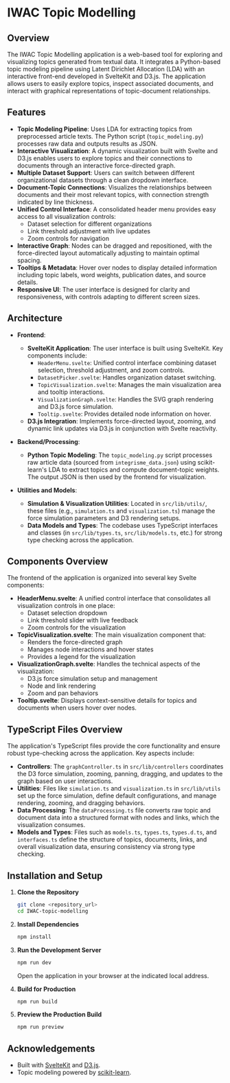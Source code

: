 # IWAC Topic Modelling

## Overview

The IWAC Topic Modelling application is a web-based tool for exploring and visualizing topics generated from textual data. It integrates a Python-based topic modeling pipeline using Latent Dirichlet Allocation (LDA) with an interactive front-end developed in SvelteKit and D3.js. The application allows users to easily explore topics, inspect associated documents, and interact with graphical representations of topic-document relationships.

## Features

- **Topic Modeling Pipeline**: Uses LDA for extracting topics from preprocessed article texts. The Python script (`topic_modeling.py`) processes raw data and outputs results as JSON.
- **Interactive Visualization**: A dynamic visualization built with Svelte and D3.js enables users to explore topics and their connections to documents through an interactive force-directed graph.
- **Multiple Dataset Support**: Users can switch between different organizational datasets through a clean dropdown interface.
- **Document-Topic Connections**: Visualizes the relationships between documents and their most relevant topics, with connection strength indicated by line thickness.
- **Unified Control Interface**: A consolidated header menu provides easy access to all visualization controls:
  - Dataset selection for different organizations
  - Link threshold adjustment with live updates
  - Zoom controls for navigation
- **Interactive Graph**: Nodes can be dragged and repositioned, with the force-directed layout automatically adjusting to maintain optimal spacing.
- **Tooltips & Metadata**: Hover over nodes to display detailed information including topic labels, word weights, publication dates, and source details.
- **Responsive UI**: The user interface is designed for clarity and responsiveness, with controls adapting to different screen sizes.

## Architecture

- **Frontend**:
  - **SvelteKit Application**: The user interface is built using SvelteKit. Key components include:
    - `HeaderMenu.svelte`: Unified control interface combining dataset selection, threshold adjustment, and zoom controls.
    - `DatasetPicker.svelte`: Handles organization dataset switching.
    - `TopicVisualization.svelte`: Manages the main visualization area and tooltip interactions.
    - `VisualizationGraph.svelte`: Handles the SVG graph rendering and D3.js force simulation.
    - `Tooltip.svelte`: Provides detailed node information on hover.
  - **D3.js Integration**: Implements force-directed layout, zooming, and dynamic link updates via D3.js in conjunction with Svelte reactivity.

- **Backend/Processing**:
  - **Python Topic Modeling**: The `topic_modeling.py` script processes raw article data (sourced from `integrisme_data.json`) using scikit-learn's LDA to extract topics and compute document-topic weights. The output JSON is then used by the frontend for visualization.

- **Utilities and Models**:
  - **Simulation & Visualization Utilities**: Located in `src/lib/utils/`, these files (e.g., `simulation.ts` and `visualization.ts`) manage the force simulation parameters and D3 rendering setups.
  - **Data Models and Types**: The codebase uses TypeScript interfaces and classes (in `src/lib/types.ts`, `src/lib/models.ts`, etc.) for strong type checking across the application.

## Components Overview

The frontend of the application is organized into several key Svelte components:

- **HeaderMenu.svelte**: A unified control interface that consolidates all visualization controls in one place:
  - Dataset selection dropdown
  - Link threshold slider with live feedback
  - Zoom controls for the visualization
- **TopicVisualization.svelte**: The main visualization component that:
  - Renders the force-directed graph
  - Manages node interactions and hover states
  - Provides a legend for the visualization
- **VisualizationGraph.svelte**: Handles the technical aspects of the visualization:
  - D3.js force simulation setup and management
  - Node and link rendering
  - Zoom and pan behaviors
- **Tooltip.svelte**: Displays context-sensitive details for topics and documents when users hover over nodes.

## TypeScript Files Overview

The application's TypeScript files provide the core functionality and ensure robust type-checking across the application. Key aspects include:

- **Controllers**: The `graphController.ts` in `src/lib/controllers` coordinates the D3 force simulation, zooming, panning, dragging, and updates to the graph based on user interactions.
- **Utilities**: Files like `simulation.ts` and `visualization.ts` in `src/lib/utils` set up the force simulation, define default configurations, and manage rendering, zooming, and dragging behaviors.
- **Data Processing**: The `dataProcessing.ts` file converts raw topic and document data into a structured format with nodes and links, which the visualization consumes.
- **Models and Types**: Files such as `models.ts`, `types.ts`, `types.d.ts`, and `interfaces.ts` define the structure of topics, documents, links, and overall visualization data, ensuring consistency via strong type checking.

## Installation and Setup

1. **Clone the Repository**
   ```bash
   git clone <repository_url>
   cd IWAC-topic-modelling
   ```

2. **Install Dependencies**
   ```bash
   npm install
   ```

3. **Run the Development Server**
   ```bash
   npm run dev
   ```
   Open the application in your browser at the indicated local address.

4. **Build for Production**
   ```bash
   npm run build
   ```

5. **Preview the Production Build**
   ```bash
   npm run preview
   ```

## Acknowledgements

- Built with [SvelteKit](https://kit.svelte.dev/) and [D3.js](https://d3js.org/).
- Topic modeling powered by [scikit-learn](https://scikit-learn.org/).